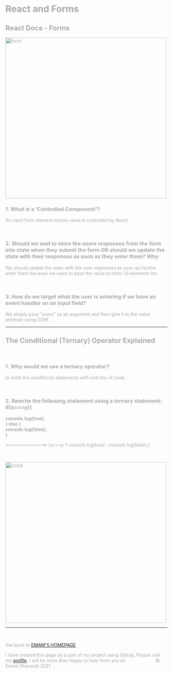 # React and Forms

## React Docs - Forms

<style>

* {
color: darkgrey;

}

img {

    width: 500px;
}
</style>

![form](https://d585tldpucybw.cloudfront.net/sfimages/default-source/default-album/form-inline.png?sfvrsn=8e9eec84_0)

### 1. What is a ‘Controlled Component’?

An input form element whose value is controlled by React

&nbsp;

### 2. Should we wait to store the users responses from the form into state when they submit the form OR should we update the state with their responses as soon as they enter them? Why

We should update the state with the user responses as soon as he/she enter them because we need to pass the value to other UI elements too.

&nbsp;

### 3. How do we target what the user is entering if we have an event handler on an input field?

We simply pass "event" as an argument and then give it to the value attribute using DOM.

<hr>

## The Conditional (Ternary) Operator Explained

&nbsp;

### 1. Why would we use a ternary operator?

to write the conditional statements with one line of code.

&nbsp;

### 2. Rewrite the following statement using a ternary statement:<br>**if(x===y){**<br>

 **console.log(true);**<br>
  **} else {**<br>
 **console.log(false);**<br>
  **}**<br>

==============>      (x===y ? console.log(true) : console.log(false);)

&nbsp;

![condi](https://static.javatpoint.com/core/images/ternary-operator-in-java.png)

<hr>
&nbsp;
&nbsp;

Get back to [EMAM'S HOMEPAGE](https://emam96.github.io/reading-notes/)

 I have created this page as a part of my project using Github, Please visit my [profile](https://github.com/Emam96), I will be more than happy to hear from you all.      &nbsp;        &nbsp;       &nbsp;   &nbsp;&nbsp;&nbsp;&nbsp;&nbsp;&nbsp;&nbsp;&nbsp;&nbsp;&nbsp;&nbsp;&nbsp;&nbsp;&nbsp;&nbsp;      © Emam Shararah 2021
